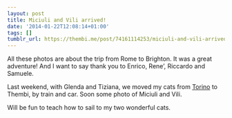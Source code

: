 ```yaml
---
layout: post
title: Miciuli and Vili arrived!
date: '2014-01-22T12:08:14+01:00'
tags: []
tumblr_url: https://thembi.me/post/74161114253/miciuli-and-vili-arrived
---
```

All these photos are about the trip from Rome to Brighton. It was a great adventure! And I want to say thank you to Enrico, Rene’, Riccardo and Samuele.

Last weekend, with Glenda and Tiziana, we moved my cats from [Torino](https://maps.google.com/maps?q=Turin,+Italy&hl=en&sll=37.0625,-95.677068&sspn=61.540818,135.263672&oq=torino&hnear=Turin,+Piedmont,+Italy&t=m&z=12) to Thembi, by train and car. Soon some photo of Miciuli and Vili.

Will be fun to teach how to sail to my two wonderful cats.
